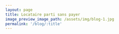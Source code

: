 ```yaml
---
layout: page
title: Locataire parti sans payer
image_preview_image_path: /assets/img/blog-1.jpg
permalink: '/blog/:title'
---
```


